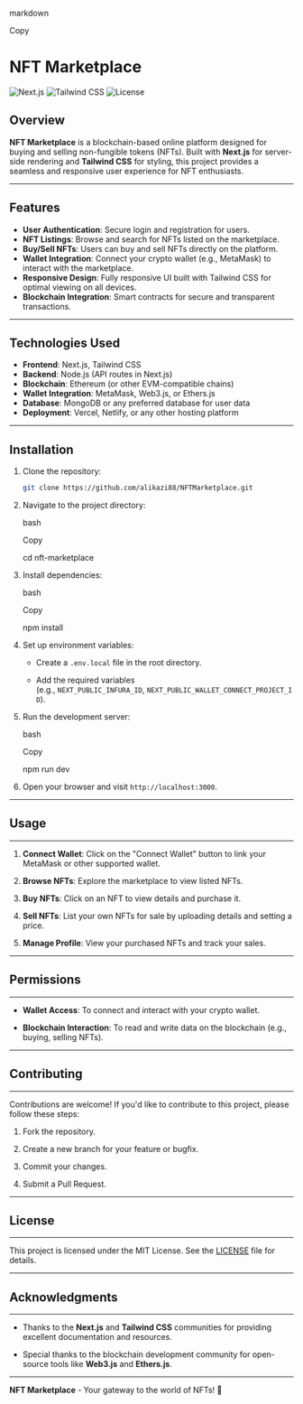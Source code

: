 markdown

Copy

# NFT Marketplace

![Next.js](https://img.shields.io/badge/Next.js-13.0%2B-blue.svg)
![Tailwind CSS](https://img.shields.io/badge/Tailwind_CSS-3.0%2B-blueviolet.svg)
![License](https://img.shields.io/badge/License-MIT-green.svg)

## Overview

**NFT Marketplace** is a blockchain-based online platform designed for buying and selling non-fungible tokens (NFTs). Built with **Next.js** for server-side rendering and **Tailwind CSS** for styling, this project provides a seamless and responsive user experience for NFT enthusiasts.

---

## Features

- **User Authentication**: Secure login and registration for users.
- **NFT Listings**: Browse and search for NFTs listed on the marketplace.
- **Buy/Sell NFTs**: Users can buy and sell NFTs directly on the platform.
- **Wallet Integration**: Connect your crypto wallet (e.g., MetaMask) to interact with the marketplace.
- **Responsive Design**: Fully responsive UI built with Tailwind CSS for optimal viewing on all devices.
- **Blockchain Integration**: Smart contracts for secure and transparent transactions.

---

## Technologies Used

- **Frontend**: Next.js, Tailwind CSS
- **Backend**: Node.js (API routes in Next.js)
- **Blockchain**: Ethereum (or other EVM-compatible chains)
- **Wallet Integration**: MetaMask, Web3.js, or Ethers.js
- **Database**: MongoDB or any preferred database for user data
- **Deployment**: Vercel, Netlify, or any other hosting platform

---

## Installation

1. Clone the repository:
   ```bash
   git clone https://github.com/alikazi88/NFTMarketplace.git

1.  Navigate to the project directory:

    bash

    Copy

    cd nft-marketplace

2.  Install dependencies:

    bash

    Copy

    npm install

3.  Set up environment variables:

    -   Create a `.env.local` file in the root directory.

    -   Add the required variables (e.g., `NEXT_PUBLIC_INFURA_ID`, `NEXT_PUBLIC_WALLET_CONNECT_PROJECT_ID`).

4.  Run the development server:

    bash

    Copy

    npm run dev

5.  Open your browser and visit `http://localhost:3000`.

* * * * *

## Usage
-----

1.  **Connect Wallet**: Click on the "Connect Wallet" button to link your MetaMask or other supported wallet.

2.  **Browse NFTs**: Explore the marketplace to view listed NFTs.

3.  **Buy NFTs**: Click on an NFT to view details and purchase it.

4.  **Sell NFTs**: List your own NFTs for sale by uploading details and setting a price.

5.  **Manage Profile**: View your purchased NFTs and track your sales.

* * * * *

## Permissions
-----------

-   **Wallet Access**: To connect and interact with your crypto wallet.

-   **Blockchain Interaction**: To read and write data on the blockchain (e.g., buying, selling NFTs).

* * * * *

## Contributing
------------

Contributions are welcome! If you'd like to contribute to this project, please follow these steps:

1.  Fork the repository.

2.  Create a new branch for your feature or bugfix.

3.  Commit your changes.

4.  Submit a Pull Request.

* * * * *

## License
-------

This project is licensed under the MIT License. See the [LICENSE](https://license/) file for details.

* * * * *

## Acknowledgments
---------------

-   Thanks to the **Next.js** and **Tailwind CSS** communities for providing excellent documentation and resources.

-   Special thanks to the blockchain development community for open-source tools like **Web3.js** and **Ethers.js**.

* * * * *

**NFT Marketplace** - Your gateway to the world of NFTs! 🚀
